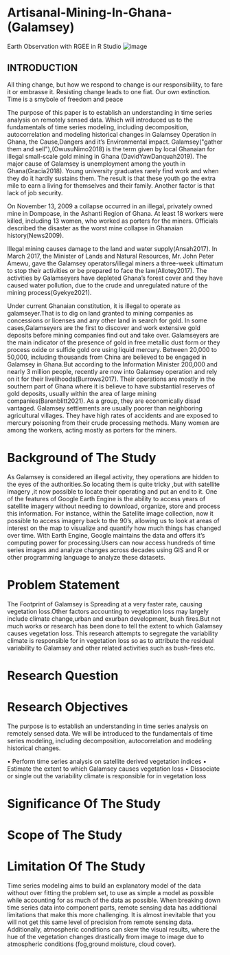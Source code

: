 # Artisanal-Mining-In-Ghana-(Galamsey)
Earth Observation with RGEE in R Studio
![image](https://github.com/Kalong-Code/Artisanal-Mining-In-Ghana-Galamsey/blob/main/Plots/classification.png)
## INTRODUCTION
All thing change, but how we respond to change is our responsibility, to fare it or embrasse it. Resisting change leads to one fiat. Our own extinction. Time is a smybole of freedom and peace

The purpose of this paper is to establish an understanding in time series analysis on remotely sensed data. Which will introduced us to the fundamentals of time series modeling, including decomposition, autocorrelation and modeling historical changes in Galamsey Operation in Ghana, the Cause,Dangers and it’s Environmental impact. Galamsey("gather them and sell"),(OwusuNimo2018) is the term given by local
Ghanaian for illegal small-scale gold mining in Ghana (DavidYawDanquah2019). The major cause of Galamsey is unemployment among the youth in Ghana(Gracia2018). Young university graduates rarely find work and when they do it hardly sustains them. The result is that these youth go the extra mile to earn a living for themselves and their family. Another factor is that lack of job security.

On November 13, 2009 a collapse occurred in an illegal, privately owned mine in Dompoase, in the Ashanti Region of Ghana. At least 18 workers were killed, including 13 women, who worked as porters for the miners. Officials described the disaster as the worst mine collapse in Ghanaian history(News2009).

Illegal mining causes damage to the land and water supply(Ansah2017). In March 2017, the Minister of Lands and Natural Resources, Mr. John Peter Amewu, gave the Galamsey operators/illegal miners a three-week ultimatum to stop their activities or be prepared to face the law(Allotey2017). The activities by Galamseyers have depleted Ghana’s forest cover and they have caused water pollution, due to the crude and unregulated nature of the mining process(Gyekye2021).

Under current Ghanaian constitution, it is illegal to operate as galamseyer.That is to dig on land granted to mining companies as concessions or licenses and any other land in search for gold. In some cases,Galamseyers are the first to discover and work extensive gold deposits before mining companies find out and take over. Galamseyers are the main indicator of the presence of gold in free metallic dust form or they process oxide or sulfide gold ore using liquid mercury. Between 20,000 to 50,000, including thousands from China are believed to be engaged in Galamsey in Ghana.But according to the Information Minister 200,000 and nearly 3 million people, recently are now into Galamsey operation and rely on it for their livelihoods(Burrows2017). Their operations are mostly in the southern part of Ghana where it is believe to have substantial reserves of gold deposits, usually within the area of large mining companies(Barenblitt2021).
As a group, they are economically disad vantaged. Galamsey settlements are usually poorer than neighboring agricultural villages. They have high rates of accidents and are exposed to mercury poisoning from their crude processing methods. Many women are among the workers, acting mostly as porters for the miners.

# Background of The Study
As Galamsey is considered an illegal activity, they operations are hidden to the eyes of the authorities.So locating them is quite tricky ,but with satellite imagery ,it now possible to locate their operating and put an end to it. One of the features of Google Earth Engine is the ability to access years of satellite imagery without needing to download, organize, store and process this information. For instance, within the Satellite image collection, now it possible to access imagery back to the 90’s, allowing us to look at areas of interest on the map to visualize and quantify how much things has changed over time. With Earth Engine, Google
maintains the data and offers it’s computing power for processing.Users can now access hundreds of time series images and analyze changes across decades using GIS and R or other programming language to analyze these datasets.

# Problem Statement
The Footprint of Galamsey is Spreading at a very faster rate, causing vegetation loss.Other factors accounting to vegetation loss may largely include climate change,urban and exurban development, bush fires.But not much works or research has been done to tell the extent to which Galamsey causes vegetation loss. This research attempts to segregate the variability climate is responsible for in vegetation loss so as to attribute the residual variability to Galamsey and other related activities such as bush-fires etc.

# Research Question
# Research Objectives
The purpose is to establish an understanding in time series analysis on remotely sensed data. We will be introduced to the fundamentals of time series modeling, including decomposition, autocorrelation and modeling historical changes.

• Perform time series analysis on satellite derived vegetation indices 
• Estimate the extent to which Galamsey causes vegetation loss
• Dissociate or single out the variability climate is responsible for in vegetation loss

# Significance Of The Study
# Scope of The Study
# Limitation Of The Study
Time series modeling aims to build an explanatory model of the data without over fitting the problem set, to use as simple a model as possible while accounting for as much of the data as possible. When breaking down time series data into component parts, remote sensing data has additional limitations that make this more challenging. It is almost inevitable that you will not get this same level of precision from remote sensing data.
Additionally, atmospheric conditions can skew the visual results, where the hue of the vegetation changes drastically from image to image due to atmospheric conditions (fog,ground moisture, cloud cover).
